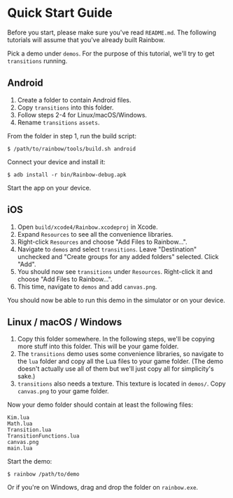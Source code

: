 # Quick Start Guide

Before you start, please make sure you've read `README.md`. The following
tutorials will assume that you've already built Rainbow.

Pick a demo under `demos`. For the purpose of this tutorial, we'll try to get
`transitions` running.

## Android

1. Create a folder to contain Android files.
2. Copy `transitions` into this folder.
3. Follow steps 2-4 for Linux/macOS/Windows.
4. Rename `transitions` `assets`.

From the folder in step 1, run the build script:

	$ /path/to/rainbow/tools/build.sh android

Connect your device and install it:

	$ adb install -r bin/Rainbow-debug.apk

Start the app on your device.

## iOS

1. Open `build/xcode4/Rainbow.xcodeproj` in Xcode.
2. Expand `Resources` to see all the convenience libraries.
3. Right-click `Resources` and choose "Add Files to Rainbow...".
4. Navigate to `demos` and select `transitions`. Leave "Destination" unchecked
   and "Create groups for any added folders" selected. Click "Add".
5. You should now see `transitions` under `Resources`. Right-click it and choose
   "Add Files to Rainbow...".
6. This time, navigate to `demos` and add `canvas.png`.

You should now be able to run this demo in the simulator or on your device.

## Linux / macOS / Windows

1. Copy this folder somewhere. In the following steps, we'll be copying more
   stuff into this folder. This will be your game folder.
2. The `transitions` demo uses some convenience libraries, so navigate to the
   `lua` folder and copy all the Lua files to your game folder. (The demo
   doesn't actually use all of them but we'll just copy all for simplicity's
   sake.)
3. `transitions` also needs a texture. This texture is located in
   `demos/`. Copy `canvas.png` to your game folder.

Now your demo folder should contain at least the following files:

	Kim.lua
	Math.lua
	Transition.lua
	TransitionFunctions.lua
	canvas.png
	main.lua

Start the demo:

	$ rainbow /path/to/demo

Or if you're on Windows, drag and drop the folder on `rainbow.exe`.
